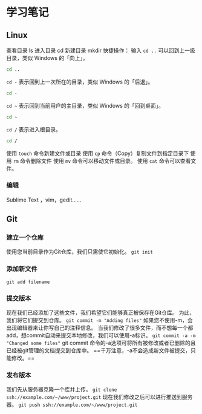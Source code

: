 # 学习笔记
## Linux
查看目录 ls
进入目录 cd
新建目录 mkdir
快捷操作：
输入 `cd ..` 可以回到上一级目录，类似 Windows 的「向上」。

```bash
cd ..
```

`cd -` 表示回到上一次所在的目录，类似 Windows 的「后退」。

```bash
cd -
```

`cd ~` 表示回到当前用户的主目录，类似 Windows 的「回到桌面」。

```bash
cd ~
```
`cd /` 表示进入根目录。

```bash
cd /
```
使用 `touch` 命令新建文件或目录
使用 `cp` 命令（Copy）复制文件到指定目录下
使用 `rm` 命令删除文件
使用 `mv` 命令可以移动文件或目录。
使用 `cat` 命令可以查看文件。
### 编辑
Sublime Text ，vim，gedit……
## Git
### 建立一个仓库
使用您当前目录作为Git仓库，我们只需使它初始化。
`git init`
### 添加新文件
`git add filename`
### 提交版本
现在我们已经添加了这些文件，我们希望它们能够真正被保存在Git仓库。
为此，我们将它们提交到仓库。
`git commit -m "Adding files"`
如果您不使用-m，会出现编辑器来让你写自己的注释信息。
当我们修改了很多文件，而不想每一个都add，想commit自动来提交本地修改，我们可以使用-a标识。
`git commit -a -m "Changed some files"`
git commit 命令的-a选项可将所有被修改或者已删除的且已经被git管理的文档提交到仓库中。
==千万注意，-a不会造成新文件被提交，只能修改。==
### 发布版本
我们先从服务器克隆一个库并上传。
`git clone ssh://example.com/~/www/project.git`
现在我们修改之后可以进行推送到服务器。
`git push ssh://example.com/~/www/project.git`
